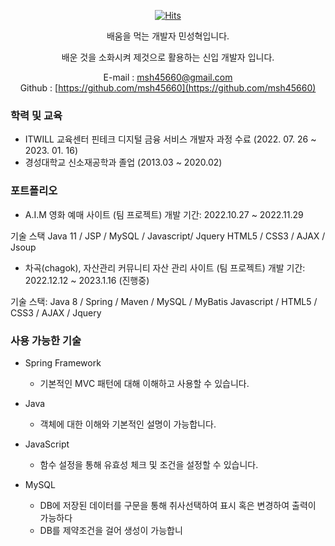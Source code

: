 <div align=center>

[![Hits](https://hits.seeyoufarm.com/api/count/incr/badge.svg?url=https%3A%2F%2Fgithub.com%2Fmsh45660&count_bg=%2379C83D&title_bg=%23555555&icon=&icon_color=%23E7E7E7&title=hits&edge_flat=false)](https://hits.seeyoufarm.com)
   
</div>

<div align=center>

 배움을 먹는 개발자 민성혁입니다.
 </div>
 <div align=center>
 배운 것을 소화시켜 제것으로 활용하는 신입 개발자 입니다.
 
 E-mail : msh45660@gmail.com <br>
 Github : [https://github.com/msh45660](https://github.com/msh45660)
   
 </div>
 
 ### 학력 및 교육
 - ITWILL 교육센터 핀테크 디지털 금융 서비스 개발자 과정 수료 (2022. 07. 26 ~ 2023. 01. 16)
 - 경성대학교 신소재공학과 졸업 (2013.03 ~ 2020.02)

### 포트폴리오
- A.I.M 
영화 예매 사이트 (팀 프로젝트)
개발 기간: 2022.10.27 ~ 2022.11.29

기술 스택
Java 11 / JSP / MySQL / Javascript/ Jquery
HTML5 / CSS3 / AJAX / Jsoup

- 차곡(chagok), 자산관리 커뮤니티
 자산 관리 사이트 (팀 프로젝트)
개발 기간: 2022.12.12 ~ 2023.1.16 (진행중)

기술 스택:
Java 8 / Spring / Maven / MySQL / MyBatis
Javascript / HTML5 / CSS3 / AJAX / Jquery


### 사용 가능한 기술
- Spring Framework 
  - 기본적인 MVC 패턴에 대해 이해하고 사용할 수 있습니다.
    
- Java
  - 객체에 대한 이해와 기본적인 설명이 가능합니다.

- JavaScript
   - 함수 설정을 통해 유효성 체크 및 조건을 설정할 수 있습니다.
    
- MySQL
  - DB에 저장된 데이터를 구문을 통해 취사선택하여 표시 혹은 변경하여 출력이 가능하다
  - DB를 제약조건을 걸어 생성이 가능합니

  

  
  

